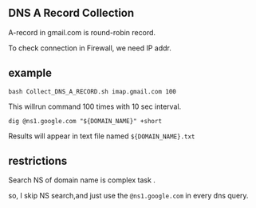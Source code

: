 ## DNS A Record Collection

A-record in gmail.com is round-robin record.

To check connection in Firewall, we need IP addr.

## example

```shell
bash Collect_DNS_A_RECORD.sh imap.gmail.com 100
```

This willrun command 100 times with 10 sec interval.
```shell
dig @ns1.google.com "${DOMAIN_NAME}" +short
```

Results will appear in text file named `${DOMAIN_NAME}.txt`

## restrictions

Search NS of domain name is complex task .

so, I skip NS search,and just use the `@ns1.google.com` in every dns query.


